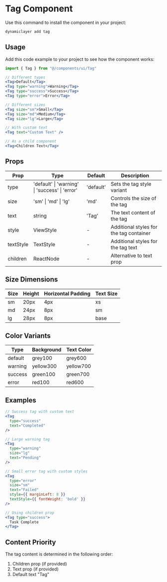 # Tag Component

Use this command to install the component in your project:

```bash
dynamiclayer add tag
```

## Usage

Add this code example to your project to see how the component works:

```jsx
import { Tag } from "@/components/ui/Tag"

// Different types
<Tag>Default</Tag>
<Tag type="warning">Warning</Tag>
<Tag type="success">Success</Tag>
<Tag type="error">Error</Tag>

// Different sizes
<Tag size="sm">Small</Tag>
<Tag size="md">Medium</Tag>
<Tag size="lg">Large</Tag>

// With custom text
<Tag text="Custom Text" />

// As a child component
<Tag>Children Text</Tag>
```

## Props

| Prop | Type | Default | Description |
|------|------|---------|-------------|
| type | 'default' \| 'warning' \| 'success' \| 'error' | 'default' | Sets the tag style variant |
| size | 'sm' \| 'md' \| 'lg' | 'md' | Controls the size of the tag |
| text | string | 'Tag' | The text content of the tag |
| style | ViewStyle | - | Additional styles for the tag container |
| textStyle | TextStyle | - | Additional styles for the tag text |
| children | ReactNode | - | Alternative to text prop |

## Size Dimensions

| Size | Height | Horizontal Padding | Text Size |
|------|--------|-------------------|-----------|
| sm | 20px | 4px | xs |
| md | 24px | 8px | sm |
| lg | 28px | 8px | base |

## Color Variants

| Type | Background | Text Color |
|------|------------|------------|
| default | grey100 | grey600 |
| warning | yellow300 | yellow700 |
| success | green100 | green700 |
| error | red100 | red600 |

## Examples

```jsx
// Success tag with custom text
<Tag 
  type="success" 
  text="Completed" 
/>

// Large warning tag
<Tag 
  type="warning" 
  size="lg" 
  text="Pending" 
/>

// Small error tag with custom styles
<Tag 
  type="error" 
  size="sm" 
  text="Failed"
  style={{ marginLeft: 8 }}
  textStyle={{ fontWeight: 'bold' }}
/>

// Using children prop
<Tag type="success">
  Task Complete
</Tag>
```

## Content Priority

The tag content is determined in the following order:
1. Children prop (if provided)
2. Text prop (if provided)
3. Default text "Tag"

